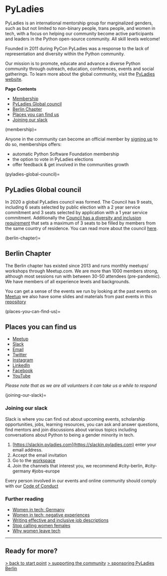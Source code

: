 # PyLadies

PyLadies is an international mentorship group for marginalized genders, such as but not limited to non-binary people, trans people, and women in tech, with a focus on helping our community become active participants and leaders in the Python open-source community. All skill levels welcome!

Founded in 2011 during PyCon PyLadies was a response to the lack of representation and diversity within the Python community. 

Our mission is to promote, educate and advance a diverse Python community through outreach, education, conferences, events and social gatherings. To learn more about the global community, visit the [PyLadies website](https://pyladies.com).

**Page Contents**

- [Membership](membership)
- [PyLadies Global council](pyladies-global-council)
- [Berlin Chapter](berlin-chapter)
- [Places you can find us](places-you-can-find-us)
- [Joining our slack](joining-our-slack)

(membership)=

Anyone in the community can become an official member by [signing up](https://docs.google.com/forms/d/e/1FAIpQLSfknZgGu8HRA9UXiKoD0MWZ-vxOMHKRK5kJ_iK67tZq2pV6Qg/viewform) to do so, memberships offers:
- automatic Python Software Foundation membership
- the option to vote in PyLadies elections
- offer feedback & get involved in the communities growth

(pyladies-global-council)=
## PyLadies Global council

In 2020 a global PyLadies council was formed. The Council has 9 seats, including 6 seats selected by public election with a 2 year service commitment and 3 seats selected by application with a 1 year service commitment. Additionally the [Council has a diversity and inclusion requirement](https://github.com/pyladies/global-organizing/blob/main/process/pyladies_global_council_election_proposals.md#diversity-and-inclusion-requirements) that sets a maximum of 3 seats to be filled by members from the same country of residence. You can read more about the council [here](https://pyladies.com/blog/Announcing-the-Inaugural-PyLadies-Global-Council/inaugural-pyladies-council/).

(berlin-chapter)=
## Berlin Chapter

The Berlin chapter has existed since 2013 and runs monthly meetups/ workshops through Meetup.com. We are more than 1000 members strong, although most sessions run with between 30-50 attendees (pre-pandemic). We have members of all experience levels and backgrounds.

You can get a sense of the events we run by looking at the past events on [Meetup](https://www.meetup.com/pyladies-berlin/events/past) we also have some slides and materials from past events in this [repository](https://github.com/PyLadiesBerlin/resources/blob/main/README.md#past-workshops)

(places-you-can-find-us)=
## Places you can find us

- [Meetup](https://www.meetup.com/pyladies-berlin)
- [Slack](https://pyladies.slack.com)
- [Email](mailto:berlin@pyladies.com)
- [Twitter](https://twitter.com/PyLadiesBer)
- [Instagram](https://www.instagram.com/PyLadiesBerlin/)
- [LinkedIn](https://www.linkedin.com/in/pyladies-berlin-32879a18a/)
- [Facebook](https://www.facebook.com/PyLadiesBerlin)
- [YouTube](https://www.youtube.com/user/PyLadiesBerlin)

*Please note that as we are all volunteers it can take us a while to respond*

(joining-our-slack)=
### Joining our slack

Slack is where you can find out about upcoming events, scholarship opportunities, jobs, learning resources, you can ask and answer questions, find mentors and join discussions about various topics including conversations about Python to being a gender minority in tech.

1. [https://slackin.pyladies.com](https://slackin.pyladies.com) enter your email address.
2. Accept the email invitation
3. Go to the [workspace](https://pyladies.slack.com)
4. Join the channels that interest you, we recommend #city-berlin, #city-germany #jobs-europe

Every person involved in our events and online community should comply with our [Code of Conduct](https://www.pyladies.com/CodeOfConduct/)

### Further reading

- [Women in tech: Germany](http://blog.honeypot.io/women-in-tech-germany/)
- [Women in tech: negative experiences](https://bdtechtalks.com/2019/03/21/sustaining-women-in-technology-stem/)
- [Writing effective and inclusive job descriptions](https://medium.com/@meb_57007/writing-effective-and-inclusive-job-descriptions-ace2a302f30a)
- [Stop calling women females](https://www.buzzfeed.com/tracyclayton/stop-calling-women-females?utm_term=.ba9GR6nEx4&source=post_page---------------------------#.tfJvEZzlPb)
- [Why women leave tech](https://medium.com/tech-diversity-files/if-you-think-women-in-tech-is-just-a-pipeline-problem-you-haven-t-been-paying-attention-cb7a2073b996#.2xw2y2f1s)


---

## Ready for more?

[> back to start point](../start_here.md)
[> supporting the community](other-ways-you-might-support-the-community)
[> sponsoring PyLadies Berlin](sponsoring-pyladies)

